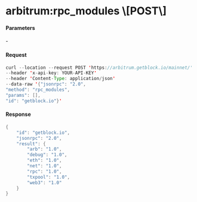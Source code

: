 # arbitrum:rpc\_modules \\\[POST\\]

#### Parameters

\-

#### Request

```java
curl --location --request POST 'https://arbitrum.getblock.io/mainnet/' 
--header 'x-api-key: YOUR-API-KEY' 
--header 'Content-Type: application/json' 
--data-raw '{"jsonrpc": "2.0",
"method": "rpc_modules",
"params": [],
"id": "getblock.io"}'
```

#### Response

```java
{
    "id": "getblock.io",
    "jsonrpc": "2.0",
    "result": {
        "arb": "1.0",
        "debug": "1.0",
        "eth": "1.0",
        "net": "1.0",
        "rpc": "1.0",
        "txpool": "1.0",
        "web3": "1.0"
    }
}
```
